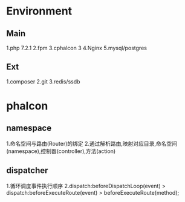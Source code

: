 # Environment

## Main

1.php 7.2.1
2.fpm
3.cphalcon 3
4.Nginx
5.mysql/postgres

## Ext
1.composer
2.git
3.redis/ssdb

# phalcon

## namespace
1.命名空间与路由(Router)的绑定
2.通过解析路由,映射对应目录,命名空间(namespace),控制器(controller),方法(action)

## dispatcher 
1.循环调度事件执行顺序
2.dispatch:beforeDispatchLoop(event) &gt; dispatch:beforeExecuteRoute(event) &gt; beforeExecuteRoute(method);  
